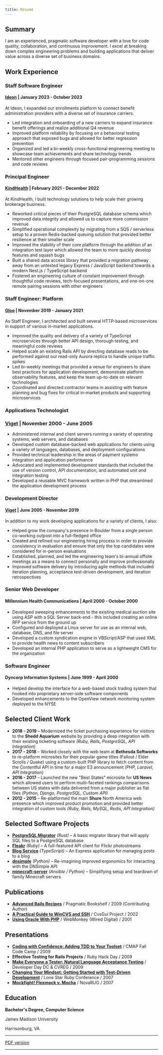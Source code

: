 ```yaml
---
title: Résumé
---
```


## Summary

I am an experienced, pragmatic software developer with a love for code
quality, collaboration, and continuous improvement. I excel at breaking down
complex engineering problems and building applications that deliver value across
a diverse set of business domains.

## Work Experience

### Staff Software Engineer

#### [Ideon] | January 2023 - October 2023

At Ideon, I expanded our enrollments platform to connect benefit administration providers with a diverse set of insurance carriers.

- Led integration and onboarding of a new carriers to expand insurance benefit offerings and realize additional Q4 revenue
- Improved platform reliability by focusing on a behavioral testing approach that exposed bugs and allowed for better regression prevention
- Organized and led a bi-weekly cross-functional engineering meeting to showcase team achievements and share technology trends
- Mentored other engineers through focused pair-programming sessions and code reviews

[Ideon]: https://www.linkedin.com/company/ideon-hq/

### Principal Engineer

#### [KindHealth] | February 2021 - December 2022

At KindHealth, I built technology solutions to help scale their growing brokerage business.

- Reworked critical pieces of their PostgreSQL database schema which improved data integrity and allowed us to capture more commission revenue
- Simplified operational complexity by migrating from a SQS / serverless setup to a proven Redis-backed queuing solution that provided better resilience at their smaller scale
- Improved the stability of their core platform through the addition of an integration test layer which allowed the team to more quickly develop features and squash bugs
- Built a shared data access library that provided a migration pathway away from an untested legacy Express / JavaScript backend towards a modern Nest.js / TypeScript backend
- Fostered an engineering culture of constant improvement through thoughtful code reviews, tech-focused presentations, and one-on-one remote pairing sessions with other engineers

[KindHealth]: https://www.linkedin.com/company/kindhealth/

### Staff Engineer: Platform

#### [Gloo] | November 2019 - January 2021

As Staff Engineer, I architected and built several HTTP-based microservices in support of various in-market applications.

- Improved the quality and delivery of a variety of TypeScript microservices through better API design, thorough testing, and meaningful code reviews
- Helped scale an existing Rails API by directing database reads to be performed against our read-only Aurora replica to handle unique traffic spikes
- Led bi-weekly meetings that provided a venue for engineers to share best practices for application development, demonstrate platform observability features, and keep the team up-to-date on relevant technologies
- Coordinated and directed contractor teams in assisting with feature planning and bug fixes for critical in-market products and supporting microservices

[Gloo]: https://www.linkedin.com/company/gloo-llc/

### Applications Technologist

### [Viget] | November 2000 - June 2005

- Administered internal and client servers running a variety of operating systems, web servers, and databases
- Developed custom database-backed web applications for clients using a variety of languages, databases, and deployment configurations
- Provided technical leadership in the areas of payment systems integration and application performance
- Advocated and implemented development standards that included the use of version control, API documentation, and automated unit and integration testing
- Developed a reusable MVC framework written in PHP that streamlined the application development process

[Viget]: https://www.linkedin.com/company/viget-labs/

### Development Director

#### [Viget] | June 2005 - November 2019

In addition to my work developing applications for a variety of clients, I also:

- Helped grow the company's presence in Boulder from a single person co-working outpost into a full-fledged office
- Created and refined our engineering hiring process in order to provide consistency in evaluation and ensure that only the top candidates were considered for in-person evaluations
- Established, planned, and led the engineering team's bi-annual offsite meetings as a means to connect personally and improve professionally
- Improved software delivery by introducing agile methods that included iteration planning, acceptance test-driven development, and iteration retrospectives

[Viget]: https://www.linkedin.com/company/viget-labs/

### Senior Web Developer

#### Millennium Health Communications | April 2000 - October 2000

- Developed sweeping enhancements to the existing medical auction site using ASP with a SQL Server back-end - this included creating an online RFP service from the ground up
- Configured and deployed a Linux server for use as an internal web, database, DNS, and file server
- Developed a custom syndication engine in VBScript/ASP that used XML to provide health news to content subscribers
- Developed an internal PHP application to serve as a lightweight CMS for the organization

### Software Engineer

#### Dyncorp Information Systems | June 1999 - April 2000

- Helped develop the interface for a web-based stock trading system that hooked into proprietary server-side software components
- Developed enhancements to the OpenView network monitoring system deployed to the NYSE

## Selected Client Work

- **2018 - 2019** &ndash; Modernized the ticket purchasing experience for visitors to the **Shedd Aquarium** website by providing a deep integration with their existing ticketing software _(Ruby, Rails, PostgreSQL, API Integration)_
- **2017 - 2018** &ndash; Worked closely with the web team at **Bethesda Softworks** to re-platform microsites for their popular game titles (Fallout / Elder Scrolls / Quake) using a custom-built PHP library to fetch content from the Contentful API in time for a major E3 announcement _(PHP, Laravel, API Integration)_
- **2016 - 2017** &ndash; Launched the new "Best States" microsite for **US News** which allowed users to perform multi-faceted rankings comparisons between US states with data delivered from a major publisher as flat files _(Python, Django, PostgreSQL, Custom API)_
- **2012 - 2015** &ndash; Re-platformed the main **Shure** North America web presence which improved product promotion and provided better integration of custom tools _(Ruby, Rails, MySQL, Redis, API Integration)_

## Selected Software Projects

- **[PostgreSQL Migrator]** _(Rust)_ &ndash; A basic migrator library that will apply SQL files to a PostgreSQL database
- **[Fleakr]** _(Ruby)_ &ndash; A full-featured API client for Flickr photostreams
- **[Blog Service]** _(TypeScript)_ &ndash; An Express application for managing posts to a blog
- **[dnsimple]** _(Python)_ &ndash; Re-imagining improved ergonomics for interacting with the DNSimple API
- **[minecraft-server]** _(Ansible / Python)_ &ndash; Simplifying setup and teardown of family Minecraft servers

[PostgreSQL Migrator]: https://github.com/reagent/rust-migrator
[Fleakr]: https://github.com/reagent/fleakr
[Blog Service]: https://github.com/reagent/blog-service
[dnsimple]: https://github.com/vigetlabs/dnsimple
[minecraft-server]: (https://github.com/reagent/minecraft-server)

## Publications

- **[Advanced Rails Recipes]** / Pragmatic Bookshelf / 2009 (Contributing Author)
- **[A Practical Guide to WinCVS and SSH]** / CvsGui Project / 2002
- **[Using Oracle With PHP]** / WebMonkey (Wired Digital) / 2001

[Advanced Rails Recipes]: http://www.amazon.com/Advanced-Rails-Recipes-Mike-Clark/dp/0978739221/
[A Practical Guide to WinCVS and SSH]: https://web.archive.org/web/20160317084631/http://www.google.com/search?q=a+practical+guide+to+wincvs+ssh
[Using Oracle With PHP]: https://web.archive.org/web/20060312083752/http://webmonkey.com/webmonkey/01/26/index4a.html?tw=backend

## Presentations

- **[Coding with Confidence: Adding TDD to Your Toolset]** / CMAP Fall Code Camp / 2009
- **Effective Testing for Rails Projects** / Ruby Hack Day / 2009
- **[Make Everyone a Tester: Natural Language Acceptance Testing]** / Developer Day DC & CVREG / 2009
- **[Changing Your Mindset: Getting Started with Test-Driven Development]** / Lone Star Ruby Conference / 2007
- **[Mockfight! Flexmock v. Mocha]** / NovaRUG / 2007

[Coding with Confidence: Adding TDD to Your Toolset]: http://www.slideshare.net/reagent/coding-with-confidence-adding-tdd-to-your-toolset
[Make Everyone a Tester: Natural Language Acceptance Testing]: http://www.slideshare.net/reagent/make-everyone-a-tester-natural-language-acceptance-testing-2446162
[Changing Your Mindset: Getting Started with Test-Driven Development]: http://www.slideshare.net/reagent/changing-your-mindset-getting-started-with-testdriven-development
[Mockfight! Flexmock v. Mocha]: http://www.slideshare.net/reagent/mockfight-flexmock-vs-mocha-2936911

## Education

**Bachelor's Degree, Computer Science**

James Madison University

Harrisonburg, VA

---

[PDF version][]

---

[PDF version]: /assets/files/resume-patrick-reagan.pdf
